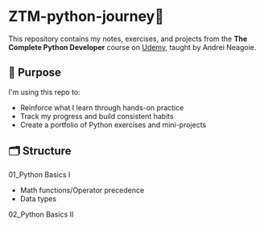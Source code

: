 # ZTM-python-journey🚀

This repository contains my notes, exercises, and projects from the **The Complete Python Developer** course on [Udemy](https://www.udemy.com/course/complete-python-developer-zero-to-mastery/), taught by Andrei Neagoie.

## 🧠 Purpose
I'm using this repo to:
- Reinforce what I learn through hands-on practice
- Track my progress and build consistent habits
- Create a portfolio of Python exercises and mini-projects

## 🗂️ Structure
01_Python Basics I
 - Math functions/Operator precedence
 - Data types

02_Python Basics II

